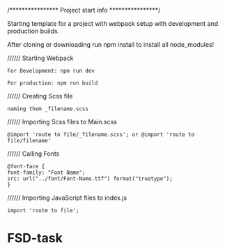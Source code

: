 /**************** Project start info ****************/

Starting template for a project with webpack setup with development and production builds.

After cloning or downloading run npm install to install all node_modules!

////// Starting Webpack

    For Development: npm run dev

    For production: npm run build
    
////// Creating Scss file

    naming them _filename.scss

////// Importing Scss files to Main.scss

    @import 'route to file/_filename.scss'; or @import 'route to file/filename'

////// Calling Fonts

    @font-face {
    font-family: "Font Name";
    src: url("../font/Font-Name.ttf") format("truetype");
    }

////// Importing JavaScript files to index.js

    import 'route to file';

# FSD-task
